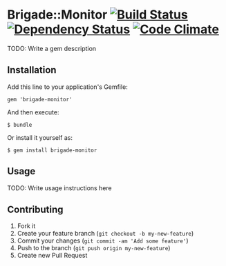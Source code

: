 # Brigade::Monitor  [![Build Status](https://travis-ci.org/code-lever/brigade-monitor-gem.png)](https://travis-ci.org/code-lever/brigade-monitor-gem) [![Dependency Status](https://gemnasium.com/code-lever/brigade-monitor-gem.png)](https://gemnasium.com/code-lever/brigade-monitor-gem) [![Code Climate](https://codeclimate.com/github/code-lever/brigade-monitor-gem.png)](https://codeclimate.com/github/code-lever/brigade-monitor-gem)

TODO: Write a gem description

## Installation

Add this line to your application's Gemfile:

    gem 'brigade-monitor'

And then execute:

    $ bundle

Or install it yourself as:

    $ gem install brigade-monitor

## Usage

TODO: Write usage instructions here

## Contributing

1. Fork it
2. Create your feature branch (`git checkout -b my-new-feature`)
3. Commit your changes (`git commit -am 'Add some feature'`)
4. Push to the branch (`git push origin my-new-feature`)
5. Create new Pull Request

